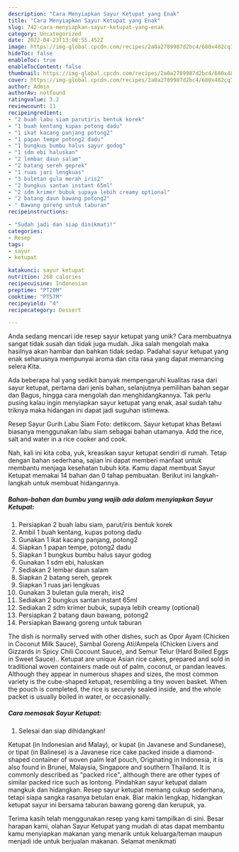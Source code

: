 ```yaml
---
description: "Cara Menyiapkan Sayur Ketupat yang Enak"
title: "Cara Menyiapkan Sayur Ketupat yang Enak"
slug: 742-cara-menyiapkan-sayur-ketupat-yang-enak
category: Uncategorized
date: 2022-04-23T13:08:55.452Z
image: https://img-global.cpcdn.com/recipes/2a0a2789987d2bc4/680x482cq70/sayur-ketupat-foto-resep-utama.jpg
hideToc: false
enableToc: true
enableTocContent: false
thumbnail: https://img-global.cpcdn.com/recipes/2a0a2789987d2bc4/680x482cq70/sayur-ketupat-foto-resep-utama.jpg
cover: https://img-global.cpcdn.com/recipes/2a0a2789987d2bc4/680x482cq70/sayur-ketupat-foto-resep-utama.jpg
author: Admin
authorAv: notfound
ratingvalue: 3.2
reviewcount: 11
recipeingredient:
- "2 buah labu siam parutiris bentuk korek"
- "1 buah kentang kupas potong dadu"
- "1 ikat kacang panjang potong2"
- "1 papan tempe potong2 dadu"
- "1 bungkus bumbu halus sayur godog"
- "1 sdm ebi haluskan"
- "2 lembar daun salam"
- "2 batang sereh geprek"
- "1 ruas jari lengkuas"
- "3 buletan gula merah iris2"
- "2 bungkus santan instant 65ml"
- "2 sdm krimer bubuk supaya lebih creamy optional"
- "2 batang daun bawang potong2"
- " Bawang goreng untuk taburan"
recipeinstructions:

- "Sudah jadi dan siap dinikmati!"
categories:
- Resep
tags:
- sayur
- ketupat

katakunci: sayur ketupat 
nutrition: 268 calories
recipecuisine: Indonesian
preptime: "PT20M"
cooktime: "PT57M"
recipeyield: "4"
recipecategory: Dessert

---
```





Anda sedang mencari ide resep sayur ketupat yang unik? Cara membuatnya sangat tidak susah dan tidak juga mudah. Jika salah mengolah maka hasilnya akan hambar dan bahkan tidak sedap. Padahal sayur ketupat yang enak seharusnya mempunyai aroma dan cita rasa yang dapat memancing selera Kita.





Ada beberapa hal yang sedikit banyak mempengaruhi kualitas rasa dari sayur ketupat, pertama dari jenis bahan, selanjutnya pemilihan bahan segar dan Bagus, hingga cara mengolah dan menghidangkannya. Tak perlu pusing kalau ingin menyiapkan sayur ketupat yang enak,      asal sudah tahu triknya maka hidangan ini dapat jadi suguhan istimewa.














Resep Sayur Gurih Labu Siam Foto: detikcom. Sayur ketupat khas Betawi biasanya menggunakan labu siam sebagai bahan utamanya. Add the rice, salt and water in a rice cooker and cook.






Nah, kali ini kita coba, yuk, kreasikan sayur ketupat sendiri di rumah. Tetap dengan bahan sederhana, sajian ini dapat memberi manfaat untuk membantu menjaga kesehatan tubuh kita. Kamu dapat membuat Sayur Ketupat memakai 14 bahan dan 0 tahap pembuatan. Berikut ini langkah-langkah untuk membuat hidangannya.

<!--inarticleads1-->

##### Bahan-bahan dan bumbu yang wajib ada dalam menyiapkan Sayur Ketupat:

1. Persiapkan 2 buah labu siam, parut/iris bentuk korek
1. Ambil 1 buah kentang, kupas potong dadu
1. Gunakan 1 ikat kacang panjang, potong2
1. Siapkan 1 papan tempe, potong2 dadu
1. Siapkan 1 bungkus bumbu halus sayur godog
1. Gunakan 1 sdm ebi, haluskan
1. Sediakan 2 lembar daun salam
1. Siapkan 2 batang sereh, geprek
1. Siapkan 1 ruas jari lengkuas
1. Gunakan 3 buletan gula merah, iris2
1. Sediakan 2 bungkus santan instant 65ml
1. Sediakan 2 sdm krimer bubuk, supaya lebih creamy (optional)
1. Persiapkan 2 batang daun bawang, potong2
1. Persiapkan  Bawang goreng untuk taburan


The dish is normally served with other dishes, such as Opor Ayam (Chicken in Coconut Milk Sauce), Sambal Goreng Ati/Ampela (Chicken Livers and Gizzards in Spicy Chili Cocount Sauce), and Semur Telur (Hard Boiled Eggs in Sweet Sauce).. Ketupat are unique Asian rice cakes, prepared and sold in traditional woven containers made out of palm, coconut, or pandan leaves. Although they appear in numerous shapes and sizes, the most common variety is the cube-shaped ketupat, resembling a tiny woven basket. When the pouch is completed, the rice is securely sealed inside, and the whole packet is usually boiled in water, or occasionally. 

<!--inarticleads2-->

##### Cara memasak Sayur Ketupat:


1. Selesai dan siap dihidangkan!

Ketupat (in Indonesian and Malay), or kupat (in Javanese and Sundanese), or tipat (in Balinese) is a Javanese rice cake packed inside a diamond-shaped container of woven palm leaf pouch, Originating in Indonesia, it is also found in Brunei, Malaysia, Singapore and southern Thailand. It is commonly described as &#34;packed rice&#34;, although there are other types of similar packed rice such as lontong. Pindahkan sayur ketupat dalam mangkuk dan hidangkan. Resep sayur ketupat memang cukup sederhana, tetapi siapa sangka rasanya betulan enak. Biar makin lengkap, hidangkan ketupat sayur ini bersama taburan bawang goreng dan kerupuk, ya. 

Terima kasih telah menggunakan resep yang kami tampilkan di sini. Besar harapan kami, olahan Sayur Ketupat yang mudah di atas dapat membantu kamu menyiapkan makanan yang menarik untuk keluarga/teman maupun menjadi ide untuk berjualan makanan. Selamat menikmati
